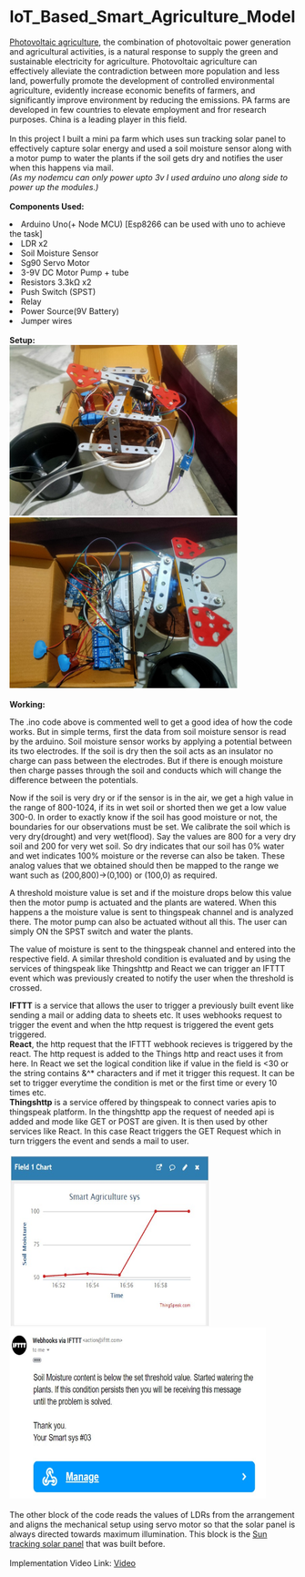# IoT_Based_Smart_Agriculture_Model
<a href="https://en.wikipedia.org/wiki/Agrivoltaic">Photovoltaic agriculture</a>, the combination of photovoltaic power generation and agricultural activities, is a natural response to supply the green and sustainable electricity for agriculture. Photovoltaic agriculture can effectively alleviate the contradiction between more population and less land, powerfully promote the development of controlled environmental agriculture, evidently increase economic benefits of farmers, and significantly improve environment by reducing the emissions. PA farms are developed in few countries to elevate employment and fror research purposes. China is a leading player in this field.<br><br>
In this project I built a mini pa farm which uses sun tracking solar panel to effectively capture solar energy and used a soil moisture sensor along with a motor pump to water the plants if the soil gets dry and notifies the user when this happens via mail.<br><i>(As my nodemcu can only power upto 3v I used arduino uno along side to power up the modules.)</i><br><br>
<b>Components Used:</b>
<li>Arduino Uno(+ Node MCU)  [Esp8266 can be used with uno to achieve the task]
<li>LDR x2
<li>Soil Moisture Sensor
<li>Sg90 Servo Motor
<li>3-9V DC Motor Pump + tube
<li> Resistors 3.3k&#8486; x2
<li>Push Switch (SPST)
<li>Relay
<li>Power Source(9V Battery)
<li>Jumper wires
  <br><br><b>Setup:</b><br>
  <img src="https://github.com/Ruthvik-1411/IoT_Based_Smart_Agriculture_Model/blob/main/isas_setup01.jpg?raw=true" height=300 width=400>
  <img src="https://github.com/Ruthvik-1411/IoT_Based_Smart_Agriculture_Model/blob/main/isas_setup02.jpg?raw=true" height=300 width=400><br><br>
  <b>Working:</b>
  <p>The .ino code above is commented well to get a good idea of how the code works. But in simple terms, first the data from soil moisture sensor is read by the arduino. Soil moisture sensor works by applying a potential between its two electrodes. If the soil is dry then the soil acts as an insulator no charge can pass between the electrodes. But if there is enough moisture then charge passes through the soil and conducts which will change the difference between the potentials. </p>
<p> Now if the soil is very dry or if the sensor is in the air, we get a high value in the range of 800-1024, if its in wet soil or shorted then we get a low value 300-0. In order to exactly know if the soil has good moisture or not, the boundaries for our observations must be set. We calibrate the soil which is very dry(drought) and very wet(flood). Say the values are 800 for a very dry soil and 200 for very wet soil. So dry indicates that our soil has 0% water and wet indicates 100% moisture or the reverse can also be taken. These analog values that we obtained should then be mapped to the range we want such as (200,800)->(0,100) or (100,0) as required.</p>
<p> A threshold moisture value is set and if the moisture drops below this value then the motor pump is actuated and the plants are watered. When this happens a the moisture value is sent to thingspeak channel and is analyzed there. The motor pump can also be actuated without all this. The user can simply ON the SPST switch and water the plants.</p>
<p> The value of moisture is sent to the thingspeak channel and entered into the respective field. A similar threshold condition is evaluated and by using the services of thingspeak like Thingshttp and React we can trigger an IFTTT event which was previously created to notify the user when the threshold is crossed.</p>
  <b>IFTTT</b> is a service that allows the user to trigger a previously built event like sending a mail or adding data to sheets etc. It uses webhooks request to trigger the event and when the http request is triggered the event gets triggered.<br>
  <b>React</b>, the http request that the IFTTT webhook recieves is triggered by the react. The http request is added to the Things http and react uses it from here. In React we set the logical condition like if value in the field is <30 or the string contains &^* characters and if met it trigger this request. It can be set to trigger everytime the condition is met or the first time or every 10 times etc.<br>
  <b>Thingshttp</b> is a service offered by thingspeak to connect varies apis to thingspeak platform. In the thingshttp app the request of needed api is added and mode like GET or POST are given. It is then used by other services like React. In this case React triggers the GET Request which in turn triggers the event and sends a mail to user.<br><br>
  <img src="https://github.com/Ruthvik-1411/IoT_Based_Smart_Agriculture_Model/blob/main/isas_ts01.jpg?raw=true" height=300 width=350>
  <img src="https://github.com/Ruthvik-1411/IoT_Based_Smart_Agriculture_Model/blob/main/isas_mail.jpg?raw=true" height=300 width=450>
  <br><br>
  The other block of the code reads the values of LDRs from the arrangement and aligns the mechanical setup using servo motor so that the solar panel is always directed towards maximum illumination. This block is the <a href="https://github.com/Ruthvik-1411/Sun_Following_Solar_Panel"> Sun tracking solar panel</a> that was built before.<br><br>
  Implementation Video Link: <a href="https://drive.google.com/file/d/1iZxccYPdfx272zXaMW7l_1YFA3T-oGFv/view?usp=sharing">Video</a>
